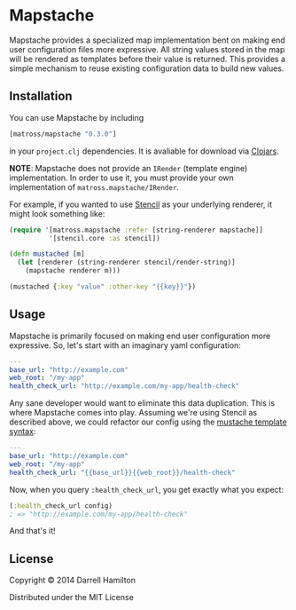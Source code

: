 # Mapstache

Mapstache provides a specialized map implementation bent on making end user configuration
files more expressive. All string values stored in the map will be rendered as templates before
their value is returned. This provides a simple mechanism to reuse existing configuration data
to build new values.

## Installation

You can use Mapstache by including

```clj
[matross/mapstache "0.3.0"]
```

in your `project.clj` dependencies. It is avaliable for download via [Clojars](https://clojars.org/matross/mapstache).

**NOTE**: Mapstache does not provide an `IRender` (template engine) implementation. In order to use it,
you must provide your own implementation of `matross.mapstache/IRender`.

For example, if you wanted to use [Stencil](https://github.com/davidsantiago/stencil) as your underlying renderer,
it might look something like:

```clj
(require '[matross.mapstache :refer [string-renderer mapstache]]
          '[stencil.core :as stencil])

(defn mustached [m]
  (let [renderer (string-renderer stencil/render-string)]
    (mapstache renderer m)))

(mustached {:key "value" :other-key "{{key}}"})
```

## Usage

Mapstache is primarily focused on making end user configuration more expressive. So, let's start with an imaginary yaml configuration:

```yaml
---
base_url: "http://example.com"
web_root: "/my-app"
health_check_url: "http://example.com/my-app/health-check"
```

Any sane developer would want to eliminate this data duplication. This is where Mapstache comes into play. Assuming
we're using Stencil as described above, we could refactor our config using the [mustache template syntax](http://mustache.github.io/):

```yaml
---
base_url: "http://example.com"
web_root: "/my-app"
health_check_url: "{{base_url}}{{web_root}}/health-check"
```

Now, when you query `:health_check_url`, you get exactly what you expect:

```clj
(:health_check_url config)
; => "http://example.com/my-app/health-check"
```

And that's it!

## License

Copyright © 2014 Darrell Hamilton

Distributed under the MIT License
